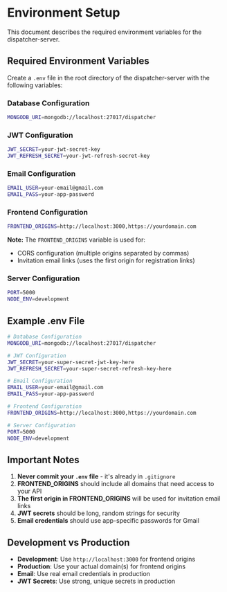 # Environment Setup

This document describes the required environment variables for the dispatcher-server.

## Required Environment Variables

Create a `.env` file in the root directory of the dispatcher-server with the following variables:

### Database Configuration

```bash
MONGODB_URI=mongodb://localhost:27017/dispatcher
```

### JWT Configuration

```bash
JWT_SECRET=your-jwt-secret-key
JWT_REFRESH_SECRET=your-jwt-refresh-secret-key
```

### Email Configuration

```bash
EMAIL_USER=your-email@gmail.com
EMAIL_PASS=your-app-password
```

### Frontend Configuration

```bash
FRONTEND_ORIGINS=http://localhost:3000,https://yourdomain.com
```

**Note:** The `FRONTEND_ORIGINS` variable is used for:

-   CORS configuration (multiple origins separated by commas)
-   Invitation email links (uses the first origin for registration links)

### Server Configuration

```bash
PORT=5000
NODE_ENV=development
```

## Example .env File

```bash
# Database Configuration
MONGODB_URI=mongodb://localhost:27017/dispatcher

# JWT Configuration
JWT_SECRET=your-super-secret-jwt-key-here
JWT_REFRESH_SECRET=your-super-secret-refresh-key-here

# Email Configuration
EMAIL_USER=your-email@gmail.com
EMAIL_PASS=your-app-password

# Frontend Configuration
FRONTEND_ORIGINS=http://localhost:3000,https://yourdomain.com

# Server Configuration
PORT=5000
NODE_ENV=development
```

## Important Notes

1. **Never commit your `.env` file** - it's already in `.gitignore`
2. **FRONTEND_ORIGINS** should include all domains that need access to your API
3. **The first origin in FRONTEND_ORIGINS** will be used for invitation email links
4. **JWT secrets** should be long, random strings for security
5. **Email credentials** should use app-specific passwords for Gmail

## Development vs Production

-   **Development**: Use `http://localhost:3000` for frontend origins
-   **Production**: Use your actual domain(s) for frontend origins
-   **Email**: Use real email credentials in production
-   **JWT Secrets**: Use strong, unique secrets in production
